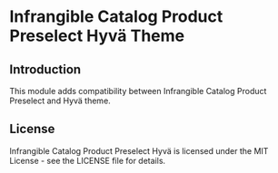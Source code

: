 # Infrangible Catalog Product Preselect Hyvä Theme

## Introduction

This module adds compatibility between Infrangible Catalog Product Preselect and Hyvä theme.

## License

Infrangible Catalog Product Preselect Hyvä is licensed under the MIT License - see the LICENSE file for details.

